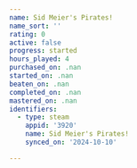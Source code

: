 ```yaml
---
name: Sid Meier's Pirates!
name_sort: ''
rating: 0
active: false
progress: started
hours_played: 4
purchased_on: .nan
started_on: .nan
beaten_on: .nan
completed_on: .nan
mastered_on: .nan
identifiers:
  - type: steam
    appid: '3920'
    name: Sid Meier's Pirates!
    synced_on: '2024-10-10'

---
```

